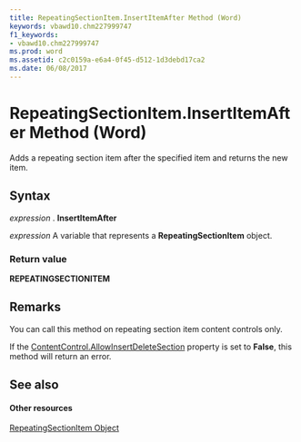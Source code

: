 ```yaml
---
title: RepeatingSectionItem.InsertItemAfter Method (Word)
keywords: vbawd10.chm227999747
f1_keywords:
- vbawd10.chm227999747
ms.prod: word
ms.assetid: c2c0159a-e6a4-0f45-d512-1d3debd17ca2
ms.date: 06/08/2017
---
```



# RepeatingSectionItem.InsertItemAfter Method (Word)

Adds a repeating section item after the specified item and returns the new item.


## Syntax

 _expression_ . **InsertItemAfter**

 _expression_ A variable that represents a **RepeatingSectionItem** object.


### Return value

 **REPEATINGSECTIONITEM**


## Remarks

You can call this method on repeating section item content controls only.

If the [ContentControl.AllowInsertDeleteSection](Word.contentcontrol.allowinsertdeletesection.md) property is set to **False**, this method will return an error.


## See also


#### Other resources


[RepeatingSectionItem Object](Word.repeatingsectionitem.md)


